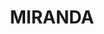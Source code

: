 ---
lastmod: '2025-04-06T06:05:20+00:00'
latitude: -34.037692
layout: suburb
longitude: 151.101564
postcode: '2228'
state: NSW
title: MIRANDA
url: /nsw/miranda/
---